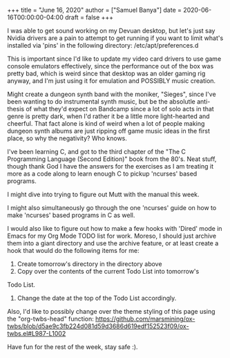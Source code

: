 +++
title = "June 16, 2020"
author = ["Samuel Banya"]
date = 2020-06-16T00:00:00-04:00
draft = false
+++

I was able to get sound working on my Devuan desktop, but let's just
say Nvidia drivers are a pain to attempt to get running if you want
to limit what's installed via 'pins' in the following directory:
/etc/apt/preferences.d

This is important since I'd like to update my video card drivers
to use game console emulators effectively, since the performance
out of the box was pretty bad, which is weird since that desktop
was an older gaming rig anyway, and I'm just using it for emulation
and POSSIBLY music creation.

Might create a dungeon synth band with the moniker, "Sieges", since
I've been wanting to do instrumental synth music, but be the
absolutle anti-thesis of what they'd expect on Bandcamp since a lot
of solo acts in that genre is pretty dark, when I'd rather it be a
little more light-hearted and cheerful. That fact alone is kind of
weird when a lot of people making dungeon synth albums are just
ripping off game music ideas in the first place, so why the negativity?
Who knows.

I've been learning C, and got to the third chapter of the
"The C Programming Language (Second Edition)" book from the 80's.
Neat stuff, though thank God I have the answers for the exercises
as I am treating it more as a code along to learn enough C to pickup
'ncurses' based programs.

I might dive into trying to figure out Mutt with the manual this week.

I might also simultaneously go through the one 'ncurses' guide on
how to make 'ncurses' based programs in C as well.

I would also like to figure out how to make a few hooks with 'Dired'
mode in Emacs for my Org Mode TODO list for work. Moreso, I should
just archive them into a giant directory and use the archive feature,
or at least create a hook that would do the following items for me:

1.  Create tomorrow's directory in the directory above
2.  Copy over the contents of the current Todo List into tomorrow's

Todo List.

1.  Change the date at the top of the Todo List accordingly.

Also, I'd like to possibly change over the theme styling of this page
using the "org-twbs-head" function:
<https://github.com/marsmining/ox-twbs/blob/d5ae9c3fb224d081d59d3686d619edf152523f09/ox-twbs.el#L987-L1002>

Have fun for the rest of the week, stay safe :).
